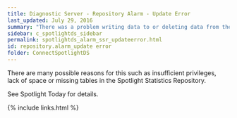 ```yaml
---
title: ﻿Diagnostic Server - Repository Alarm - Update Error
last_updated: July 29, 2016
summary: "There was a problem writing data to or deleting data from the Spotlight Statistics Repository."
sidebar: c_spotlightds_sidebar
permalink: spotlightds_alarm_ssr_updateerror.html
id: repository.alarm_update error
folder: ConnectSpotlightDS
---
```



There are many possible reasons for this such as insufficient privileges, lack of space or missing tables in the Spotlight Statistics Repository.

See <xref href="spotlight:AlarmLog.AlarmLogCurrent" format="html" scope="external">Spotlight Today</xref> for details.


{% include links.html %}
